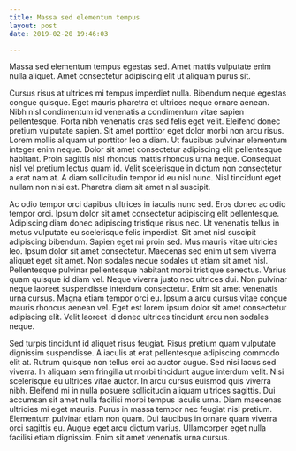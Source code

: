 ```yaml
---
title: Massa sed elementum tempus
layout: post
date: 2019-02-20 19:46:03

---
```



Massa sed elementum tempus egestas sed. Amet mattis vulputate enim nulla aliquet. Amet consectetur adipiscing elit ut aliquam purus sit. 



Cursus risus at ultrices mi tempus imperdiet nulla. Bibendum neque egestas congue quisque. Eget mauris pharetra et ultrices neque ornare aenean. Nibh nisl condimentum id venenatis a condimentum vitae sapien pellentesque. Porta nibh venenatis cras sed felis eget velit. Eleifend donec pretium vulputate sapien. Sit amet porttitor eget dolor morbi non arcu risus. Lorem mollis aliquam ut porttitor leo a diam. Ut faucibus pulvinar elementum integer enim neque. Dolor sit amet consectetur adipiscing elit pellentesque habitant. Proin sagittis nisl rhoncus mattis rhoncus urna neque. Consequat nisl vel pretium lectus quam id. Velit scelerisque in dictum non consectetur a erat nam at. A diam sollicitudin tempor id eu nisl nunc. Nisl tincidunt eget nullam non nisi est. Pharetra diam sit amet nisl suscipit.

Ac odio tempor orci dapibus ultrices in iaculis nunc sed. Eros donec ac odio tempor orci. Ipsum dolor sit amet consectetur adipiscing elit pellentesque. Adipiscing diam donec adipiscing tristique risus nec. Ut venenatis tellus in metus vulputate eu scelerisque felis imperdiet. Sit amet nisl suscipit adipiscing bibendum. Sapien eget mi proin sed. Mus mauris vitae ultricies leo. Ipsum dolor sit amet consectetur. Maecenas sed enim ut sem viverra aliquet eget sit amet. Non sodales neque sodales ut etiam sit amet nisl. Pellentesque pulvinar pellentesque habitant morbi tristique senectus. Varius quam quisque id diam vel. Neque viverra justo nec ultrices dui. Non pulvinar neque laoreet suspendisse interdum consectetur. Enim sit amet venenatis urna cursus. Magna etiam tempor orci eu. Ipsum a arcu cursus vitae congue mauris rhoncus aenean vel. Eget est lorem ipsum dolor sit amet consectetur adipiscing elit. Velit laoreet id donec ultrices tincidunt arcu non sodales neque.

Sed turpis tincidunt id aliquet risus feugiat. Risus pretium quam vulputate dignissim suspendisse. A iaculis at erat pellentesque adipiscing commodo elit at. Rutrum quisque non tellus orci ac auctor augue. Sed nisi lacus sed viverra. In aliquam sem fringilla ut morbi tincidunt augue interdum velit. Nisi scelerisque eu ultrices vitae auctor. In arcu cursus euismod quis viverra nibh. Eleifend mi in nulla posuere sollicitudin aliquam ultrices sagittis. Dui accumsan sit amet nulla facilisi morbi tempus iaculis urna. Diam maecenas ultricies mi eget mauris. Purus in massa tempor nec feugiat nisl pretium. Elementum pulvinar etiam non quam. Dui faucibus in ornare quam viverra orci sagittis eu. Augue eget arcu dictum varius. Ullamcorper eget nulla facilisi etiam dignissim. Enim sit amet venenatis urna cursus.
